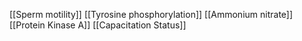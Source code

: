 [[Sperm motility]]
[[Tyrosine phosphorylation]]
[[Ammonium nitrate]]
[[Protein Kinase A]]
[[Capacitation Status]]
